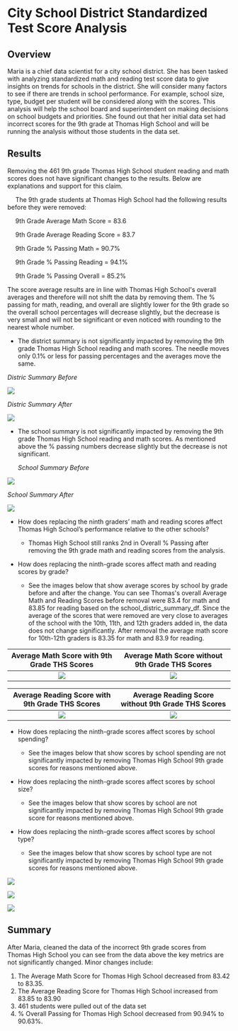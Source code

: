 # City School District Standardized Test Score Analysis
## Overview
Maria is a chief data scientist for a city school district.  She has been tasked with analyzing standardized math and reading test score data to give insights on trends for schools in the district.  She will consider many factors to see if there are trends in school performance.  For example, school size, type, budget per student will be considered along with the scores.  This analysis will help the school board and superintendent on making decisions on school budgets and priorities.  She found out that her initial data set had incorrect scores for the 9th grade at Thomas High School and will be running the analysis without those students in the data set.
## Results
Removing the 461 9th grade Thomas High School student reading and math scores does not have significant changes to the results.  Below are explanations and support for this claim.  

&emsp; The 9th grade students at Thomas High School had the following results before they were removed:
      
&emsp; 9th Grade Average Math Score = 83.6

&emsp; 9th Grade Average Reading Score = 83.7

&emsp; 9th Grade % Passing Math = 90.7%

&emsp; 9th Grade % Passing Reading = 94.1%

&emsp; 9th Grade % Passing Overall = 85.2%


The score average results are in line with Thomas High School's overall averages and therefore will not shift the data by removing them.  The % passing for math, reading, and overall are slightly lower for the 9th grade so the overall school percentages will decrease slightly, but the decrease is very small and will not be significant or even noticed with rounding to the nearest whole number.    


* The district summary is not significantly impacted by removing the 9th grade Thomas High School reading and math scores.  The needle moves only 0.1% or less for passing percentages and the averages move the same.

*Distric Summary Before*
     
<p >
  <img src = https://github.com/lauras521/School_District_Analysis/blob/ad03784dd1bca7c93827cb49ca64662d28855f59/Resources/District_Summary_Before.PNG>
</p>

   *Distric Summary After*

<p >
  <img src = https://github.com/lauras521/School_District_Analysis/blob/56535541c9acb4e9795a73cca0f8a11f32cc5dd3/Resources/District_Summary_After.PNG>
</p>

* The school summary is not significantly impacted by removing the 9th grade Thomas High School reading and math scores.  As mentioned above the % passing numbers decrease slightly but the decrease is not significant.

    *School Summary Before*

<p >
  <img src = https://github.com/lauras521/School_District_Analysis/blob/a9d57d42f11bcaf1111a40f05bcf96f1fa950432/Resources/Top_5_schools_before_removal.PNG>
</p>

   *School Summary After*

<p >
  <img src = https://github.com/lauras521/School_District_Analysis/blob/a9d57d42f11bcaf1111a40f05bcf96f1fa950432/Resources/Top_5_schools_after_removal.PNG>
</p>

* How does replacing the ninth graders’ math and reading scores affect Thomas High School’s performance relative to the other schools?
  * Thomas High School still ranks 2nd in Overall % Passing after removing the 9th grade math and reading scores from the analysis.  

* How does replacing the ninth-grade scores affect math and reading scores by grade?
   * See the images below that show average scores by school by grade before and after the change.  You can see Thomas's overall Average Math and Reading Scores before removal were 83.4 for math and 83.85 for reading based on the school_distric_summary_df.  Since the average of the scores that were removed are very close to averages of the school with the 10th, 11th, and 12th graders added in, the data does not change significantly.  After removal the average math score for 10th-12th graders is 83.35 for math and 83.9 for reading.

Average Math Score with 9th Grade THS Scores       |  Average Math Score without 9th Grade THS Scores
:--------------------------------------------------:|:----------------------------------------------------------:
![](https://github.com/lauras521/School_District_Analysis/blob/ad03784dd1bca7c93827cb49ca64662d28855f59/Resources/average_math_score_by_school_by_grade_before_removal.PNG)  |  ![](https://github.com/lauras521/School_District_Analysis/blob/33d993acd1455cb1c280b22d5a7733d6bcc9711a/Resources/average_math_score_by_school_by_grade_after_removal.PNG)
     
Average Reading Score with 9th Grade THS Scores       |  Average Reading Score without 9th Grade THS Scores
:--------------------------------------------------:|:----------------------------------------------------------:
![](https://github.com/lauras521/School_District_Analysis/blob/33d993acd1455cb1c280b22d5a7733d6bcc9711a/Resources/average_reading_score_by_school_by_grade_before_removal.PNG)  |  ![](https://github.com/lauras521/School_District_Analysis/blob/664a88742b574b8471ae6a4ff1ddd6c680480711/Resources/average_reading_score_by_school_by_grade_after_removal.PNG)

      
* How does replacing the ninth-grade scores affect scores by school spending?
   * See the images below that show scores by school spending are not significantly impacted by removing Thomas High School 9th grade scores for reasons mentioned above. 
      
* How does replacing the ninth-grade scores affect scores by school size?
   * See the images below that show scores by school are not significantly impacted by removing Thomas High School 9th grade score for reasons mentioned above. 
      
* How does replacing the ninth-grade scores affect scores by school type?
   * See the images below that show scores by school type are not significantly impacted by removing Thomas High School 9th grade scores for reasons mentioned above. 

<p >
  <img src = https://github.com/lauras521/School_District_Analysis/blob/7d5dbde31a0d9629c5d9938dda027770df54e1d8/Resources/spending_before_after.PNG>
</p>

<p >
  <img src = https://github.com/lauras521/School_District_Analysis/blob/7d5dbde31a0d9629c5d9938dda027770df54e1d8/Resources/size_before_after.PNG>
</p>

<p >
  <img src = https://github.com/lauras521/School_District_Analysis/blob/7d5dbde31a0d9629c5d9938dda027770df54e1d8/Resources/type_before_after.PNG>
</p>

## Summary
After Maria, cleaned the data of the incorrect 9th grade scores from Thomas High School you can see from the data above the key metrics are not significantly changed.  Minor changes include:
1. The Average Math Score for Thomas High School decreased from 83.42 to 83.35.
2. The Average Reading Score for Thomas High School increased from 83.85 to 83.90
3. 461 students were pulled out of the data set
4. % Overall Passing for Thomas High School decreased from 90.94% to 90.63%.

